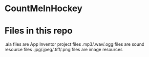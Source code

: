 # CountMeInHockey

Files in this repo
=======

.aia files are App Inventor project files
.mp3/.wav/.ogg files are sound resource files
.jpg/.jpeg/.tiff/.png files are image resources
